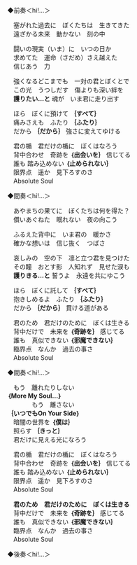 ◆前奏＜hi!…＞

　塞がれた過去に　ぼくたちは　生きてきた  
　遠ざかる未来　動かない　刻の中

　闘いの現実（いま）に　いつの日か  
　求めてた　運命（さだめ）さえ越えた  
　信じあう　力

　強くなるどこまでも　一対の君とぼくとで  
　この光　うつしだす　傷よりも深い絆を  
　**護りたい...と** 魂が　いま君に走り出す  

　ほら　ぼくに預けて **｛すべて｝**  
　痛みさえも　ふたり **｛ふたり｝**  
　だから **｛だから｝** 強さに変えてゆける  

　君の楯　君だけの楯に　ぼくはなろう  
　背中合わせ　奇跡を **｛出会いを｝** 信じてる  
　誰も 踏み込めない **｛止められない｝**  
　限界点　遥か　見下ろすのさ  
　Absolute Soul

◆間奏＜hi!…＞

　あやまちの果てに　ぼくたちは何を得た？  
　償いあぐねた　眠れない　夜の向こう

　ふるえた背中に　いま君の　暖かさ  
　確かな想いは　信じ抜く　つばさ  

　哀しみの　空の下　凛と立つ君を見つけた  
　その瞳　おとす影　人知れず　見せた涙も  
　**護りきる...と** 誓うよ　永遠を共にゆこう  

　ほら　ぼくに託して **｛すべて｝**  
　抱きしめるよ　ふたり **｛ふたり｝**  
　だから **｛だから｝** 貫ける道がある  

　君のため　君だけのために　ぼくは生きる  
　背中だけで　未来を **｛奇跡を｝** 感じてる  
　誰も　真似できない **｛邪魔できない｝**  
　臨界点　なんか　過去の事さ  
　Absolute Soul  

◆間奏＜hi!…＞

　もう　離れたりしない  
**｛More My Soul...｝**  
　　　　もう　離さない  
**｛いつでもOn Your Side｝**  
　暗闇の世界を **｛僕は｝**  
　照らす **｛きっと｝**  
　君だけに見える光になろう  

　君の楯　君だけの楯に　ぼくはなろう  
　背中合わせ　奇跡を **｛出会いを｝** 信じてる  
　誰も 踏み込めない **｛止められない｝**  
　限界点　遥か　見下ろすのさ  
　Absolute Soul

　**君のため　君だけのために　ぼくは生きる**  
　背中だけで　未来を **｛奇跡を｝** 感じてる  
　誰も　真似できない **｛邪魔できない｝**  
　臨界点　なんか　過去の事さ  
　Absolute Soul  

◆後奏＜hi!…＞
